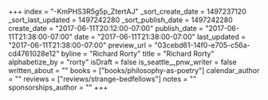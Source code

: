 +++
index = "-KmPHS3R5g5p_ZtertAJ"
_sort_create_date = 1497237120
_sort_last_updated = 1497242280
_sort_publish_date = 1497242280
create_date = "2017-06-11T20:12:00-07:00"
publish_date = "2017-06-11T21:38:00-07:00"
date = "2017-06-11T21:38:00-07:00"
last_updated = "2017-06-11T21:38:00-07:00"
preview_url = "03cebd61-14f0-e705-c56a-cd4761028e12"
byline = "Richard Rorty"
title = "Richard Rorty"
alphabetize_by = "rorty"
isDraft = false
is_seattle__pnw_writer = false
written_about = ""
books = ["books/philosophy-as-poetry"]
calendar_author = ""
reviews = ["reviews/strange-bedfellows"]
notes = ""
sponsorships_author = ""
+++
